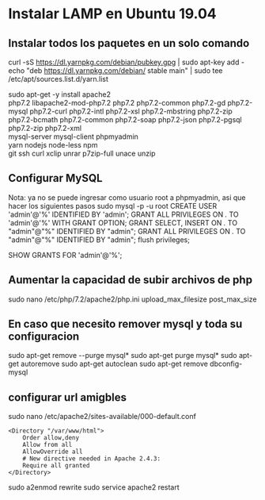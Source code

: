 # Instalar LAMP en Ubuntu 19.04
## Instalar todos los paquetes en un solo comando
curl -sS https://dl.yarnpkg.com/debian/pubkey.gpg | sudo apt-key add -
echo "deb https://dl.yarnpkg.com/debian/ stable main" | sudo tee /etc/apt/sources.list.d/yarn.list

sudo apt-get -y install apache2 \
php7.2 libapache2-mod-php7.2 php7.2 php7.2-common php7.2-gd php7.2-mysql php7.2-curl php7.2-intl php7.2-xsl php7.2-mbstring php7.2-zip php7.2-bcmath php7.2-common php7.2-soap php7.2-json php7.2-pgsql php7.2-zip php7.2-xml \
mysql-server mysql-client phpmyadmin \
yarn nodejs node-less npm \
git ssh curl xclip unrar p7zip-full unace unzip

## Configurar MySQL
Nota: ya no se puede ingresar como usuario root a phpmyadmin, asi que hacer los siguientes pasos
sudo mysql -p -u root
CREATE USER 'admin'@'%' IDENTIFIED BY 'admin';
GRANT ALL PRIVILEGES ON *.* TO 'admin'@'%' WITH GRANT OPTION;
GRANT SELECT, INSERT ON *.* TO "admin"@"%" IDENTIFIED BY "admin";
GRANT ALL PRIVILEGES ON *.* TO "admin"@"%" IDENTIFIED BY "admin";
flush privileges;

SHOW GRANTS FOR 'admin'@'%';
## Aumentar la capacidad de subir archivos de php
sudo nano /etc/php/7.2/apache2/php.ini
upload_max_filesize
post_max_size
## En caso que necesito remover mysql y toda su configuracion
sudo apt-get remove --purge mysql*
sudo apt-get purge mysql*
sudo apt-get autoremove
sudo apt-get autoclean
sudo apt-get remove dbconfig-mysql

## configurar url amigbles
sudo nano /etc/apache2/sites-available/000-default.conf

	<Directory "/var/www/html">
		Order allow,deny
		Allow from all
		AllowOverride all
		# New directive needed in Apache 2.4.3:
		Require all granted
	</Directory>

sudo a2enmod rewrite
sudo service apache2 restart
